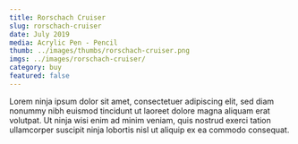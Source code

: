 ```yaml
---
title: Rorschach Cruiser
slug: rorschach-cruiser
date: July 2019
media: Acrylic Pen - Pencil
thumb: ../images/thumbs/rorschach-cruiser.png
imgs: ../images/rorschach-cruiser/
category: buy
featured: false
---
```


Lorem ninja ipsum dolor sit amet, consectetuer adipiscing elit, sed diam nonummy nibh euismod tincidunt ut laoreet dolore magna aliquam erat volutpat. Ut ninja wisi enim ad minim veniam, quis nostrud exerci tation ullamcorper suscipit ninja lobortis nisl ut aliquip ex ea commodo consequat.